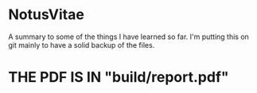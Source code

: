 NotusVitae
==========

A summary to some of the things I have learned so far. I'm putting this on git mainly to have a solid backup of the files.


# THE PDF IS IN "build/report.pdf"
